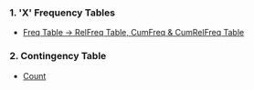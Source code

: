### 1. 'X' Frequency Tables
- [Freq Table &#8594; RelFreq Table, CumFreq & CumRelFreq Table](../[SC]-Descriptive-Analytics/[SC]-Data-Tabulation-and-Frequencies/[M]-'X'-Frequency-Tables.md)
### 2. Contingency Table
- [Count](../[SC]-Descriptive-Analytics/[SC]-Data-Tabulation-and-Frequencies/[M]-Contingency-Table.md)
